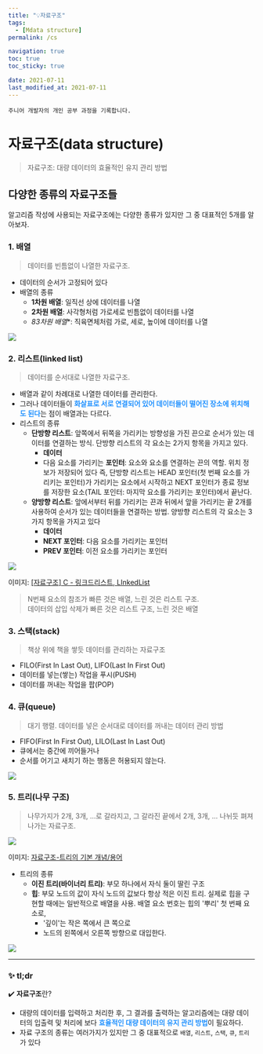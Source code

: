 ```yaml
---
title: "💡자료구조"
tags:
  - [Mdata structure]
permalink: /cs

navigation: true
toc: true
toc_sticky: true

date: 2021-07-11
last_modified_at: 2021-07-11
---
```


`주니어 개발자의 개인 공부 과정을 기록합니다.`


# 자료구조(data structure)

> 자료구조: 대량 데이터의 효율적인 유지 관리 방법

## 다양한 종류의 자료구조들
알고리즘 작성에 사용되는 자료구조에는 다양한 종류가 있지만 그 중 대표적인 5개를 알아보자.

### 1. 배열
>데이터를 빈틈없이 나열한 자료구조.

- 데이터의 순서가 고정되어 있다
- 배열의 종류
  - **1차원 배열**: 일직선 상에 데이터를 나열
  - **2차원 배열**: 사각형처럼 가로세로 빈틈없이 데이터를 나열
  - *83차원 배열**: 직육면체처럼 가로, 세로, 높이에 데이터를 나열

![](https://images.velog.io/images/april_5/post/33c48038-eb1c-4200-ba38-c3a472bff242/%E1%84%87%E1%85%A2%E1%84%8B%E1%85%A7%E1%86%AF.jpeg)


### 2. 리스트(linked list)
>데이터를 순서대로 나열한 자료구조.

- 배열과 같이 차례대로 나열한 데이터를 관리한다.
- 그러나 데이터들이 <span style="color:dodgerblue">**화살표로 서로 연결되어 있어 데이터들이 떨어진 장소에 위치해도 된다**</span>는 점이 배열과는 다르다.
- 리스트의 종류
  - **단방향 리스트**: 앞쪽에서 뒤쪽을 가리키는 방향성을 가진 끈으로 순서가 있는 데이터를 연결하는 방식. 단방향 리스트의 각 요소는 2가지 항목을 가지고 있다.
    - **데이터**
    - 다음 요소를 가리키는 **포인터**: 요소와 요소를 연결하는 끈의 역할. 위치 정보가 저장되어 있다
    즉, 단방향 리스트는 HEAD 포인터(첫 번째 요소를 가리키는 포인터)가 가리키는 요소에서 시작하고 NEXT 포인터가 종료 정보를 저장한 요소(TAIL 포인터: 마지막 요소를 가리키는 포인터)에서 끝난다.
  - **양방향 리스트**: 앞에서부터 뒤를 가리키는 끈과 뒤에서 앞을 가리키는 끝 2개를 사용하여 순서가 있는 데이터들을 연결하는 방법. 양방향 리스트의 각 요소는 3가지 항목을 가지고 있다
    - **데이터**
    - **NEXT 포인터**: 다음 요소를 가리키는 포인터
    - **PREV 포인터**: 이전 요소를 가리키는 포인터

![](https://images.velog.io/images/april_5/post/b1d1c415-e0d8-4af0-be0d-33155e47b618/image.png)


이미지: [[자료구조] C - 링크드리스트, LInkedList](https://blog.geusan.com/28)


> N번째 요소의 참조가 빠른 것은 배열, 느린 것은 리스트 구조.<br />
데이터의 삽입 삭제가 빠른 것은 리스트 구조, 느린 것은 배열


### 3. 스택(stack)
>책상 위에 책을 쌓듯 데이터를 관리하는 자료구조

- FILO(First In Last Out), LIFO(Last In First Out)
- 데이터를 넣는(쌓는) 작업을 푸시(PUSH)
- 데이터를 꺼내는 작업을 팝(POP)

### 4. 큐(queue)
>대기 행렬. 데이터를 넣은 순서대로 데이터를 꺼내는 데이터 관리 방법

- FIFO(First In First Out), LILO(Last In Last Out)
- 큐에서는 중간에 끼어들거나
- 순서를 어기고 새치기 하는 행동은 허용되지 않는다.

![](https://images.velog.io/images/april_5/post/7b6280e4-447f-4ad7-8f66-11acaa9d5998/image.png)


### 5. 트리(나무 구조)
>나무가지가 2개, 3개, ...로 갈라지고, 그 갈라진 끝에서 2개, 3개, ... 나뉘듯 펴져 나가는 자료구조.

![](https://mblogthumb-phinf.pstatic.net/20140219_285/4717010_13927847504767z2aF_PNG/350px-Sorted_binary_tree_svg.png?type=w2)

이미지: [자료구조-트리의 기본 개념/용어](https://m.blog.naver.com/PostView.naver?isHttpsRedirect=true&blogId=4717010&logNo=60209552604)

- 트리의 종류
  - **이진 트리(바이너리 트리)**: 부모 하나에서 자식 둘이 딸린 구조
  - **힙**: 부모 노드의 값이 자식 노드의 값보다 항상 적은 이진 트리. 실제로 힙을 구현할 때에는 일반적으로 배열을 사용. 배열 요소 번호는 힙의 '뿌리' 첫 번째 요소로,
    - '깊이'는 작은 쪽에서 큰 쪽으로
    - 노드의 왼쪽에서 오른쪽 방향으로 대입한다.
  
![](https://images.velog.io/images/april_5/post/595cbbab-3eb7-4819-a9d6-1fc4f5406715/%E1%84%8C%E1%85%A1%E1%84%85%E1%85%AD%E1%84%80%E1%85%AE%E1%84%8C%E1%85%A9%20%E1%84%90%E1%85%B3%E1%84%85%E1%85%B5.png)

---

### ✨ tl;dr

✔️ **자료구조**란?
- 대량의 데이터를 입력하고 처리한 후, 그 결과를 출력하는 알고리즘에는 대량 데이터의 입출력 및 처리에 보다 <span style="color:dodgerblue">**효율적인 대량 데이터의 유지 관리 방법**</span>이 필요하다.
- 자료 구조의 종류는 여러가지가 있지만 그 중 대표적으로 `배열`, `리스트`, `스택`, `큐`, `트리`가 있다 
